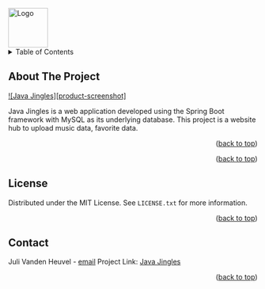 <a name="readme-top"></a>
<!-- https://www.markdownguide.org/basic-syntax/#reference-style-links -->

<!-- ADD PROJECT LOGO HERE -->
<a href="https://github.com/github_username/repo_name">
    <img src="images/logo.png" alt="Logo" width="80" height="80">
</a>


<!-- TABLE OF CONTENTS -->
<details>
  <summary>Table of Contents</summary>
  <ol>
    <li>
      <a href="#about-the-project">About The Project</a>
      <ul>
        <li><a href="#built-with">Built With</a></li>
      </ul>
    </li>
    <!-- <li>
      <a href="#getting-started">Getting Started</a>
      <ul>
        <li><a href="#prerequisites">Prerequisites</a></li>
        <li><a href="#installation">Installation</a></li>
      </ul>
    </li>
    <li><a href="#usage">Usage</a></li>
    <li><a href="#roadmap">Roadmap</a></li>
    <li><a href="#contributing">Contributing</a></li>
    <li><a href="#license">License</a></li>
    <li><a href="#contact">Contact</a></li>
    <li><a href="#acknowledgments">Acknowledgments</a></li>
  </ol> -->
</details>


<!-- ABOUT THE PROJECT -->
## About The Project

[![Java Jingles][product-screenshot]](https://github.com/julivheuvel/Stacks/tree/main/Java_Jingles/jingle/src/main)

Java Jingles is a web application developed using the Spring Boot framework with MySQL as its underlying database. This project is a website hub to upload music data, favorite data.

<p align="right">(<a href="#readme-top">back to top</a>)</p>

<!-- 

### Built With

* [![Next][Next.js]][Next-url]
* [![React][React.js]][React-url]
* [![Vue][Vue.js]][Vue-url]
* [![Angular][Angular.io]][Angular-url]
* [![Svelte][Svelte.dev]][Svelte-url]
* [![Laravel][Laravel.com]][Laravel-url]
* [![Bootstrap][Bootstrap.com]][Bootstrap-url]
* [![JQuery][JQuery.com]][JQuery-url] -->

<p align="right">(<a href="#readme-top">back to top</a>)</p>


<!-- LICENSE -->
## License

Distributed under the MIT License. See `LICENSE.txt` for more information.

<p align="right">(<a href="#readme-top">back to top</a>)</p>



<!-- CONTACT -->
## Contact

Juli Vanden Heuvel - [email](juli.heuvel@gmail.com)
Project Link: [Java Jingles](https://github.com/julivheuvel/Stacks/tree/main/Java_Jingles)

<p align="right">(<a href="#readme-top">back to top</a>)</p>